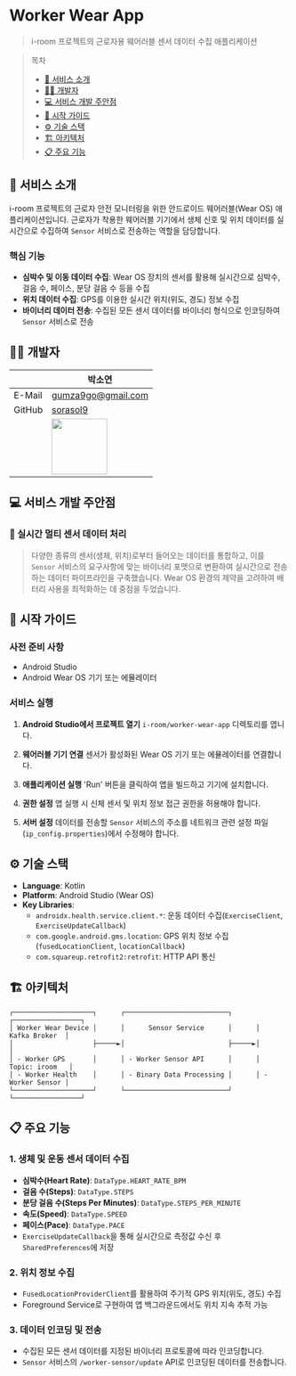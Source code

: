 # Worker Wear App

> i-room 프로젝트의 근로자용 웨어러블 센서 데이터 수집 애플리케이션

> 목차
> - [📄 서비스 소개](#서비스-소개)
> - [🧑‍💻 개발자](#개발자)
> - [💻 서비스 개발 주안점](#서비스-개발-주안점)
> - [🚀 시작 가이드](#시작-가이드)
> - [⚙️ 기술 스택](#기술-스택)
> - [🏗️ 아키텍처](#아키텍처)
> - [📋 주요 기능](#주요-기능)

<a id="서비스-소개"></a>

## 📄 서비스 소개

i-room 프로젝트의 근로자 안전 모니터링을 위한 안드로이드 웨어러블(Wear OS) 애플리케이션입니다. 근로자가 착용한 웨어러블 기기에서 생체 신호 및 위치 데이터를 실시간으로 수집하여 `Sensor` 서비스로
전송하는 역할을 담당합니다.

### 핵심 기능

- **심박수 및 이동 데이터 수집**: Wear OS 장치의 센서를 활용해 실시간으로 심박수, 걸음 수, 페이스, 분당 걸음 수 등을 수집
- **위치 데이터 수집**: GPS를 이용한 실시간 위치(위도, 경도) 정보 수집
- **바이너리 데이터 전송**: 수집된 모든 센서 데이터를 바이너리 형식으로 인코딩하여 `Sensor` 서비스로 전송

<a id="개발자"></a>

## 🧑‍💻 개발자

|        | 박소연                                                     |
|--------|---------------------------------------------------------|
| E-Mail | gumza9go@gmail.com                                      |
| GitHub | [sorasol9](https://github.com/sorasol9)                 |
|        | <img src="https://github.com/sorasol9.png" width=100px> |

<a id="서비스-개발-주안점"></a>

## 💻 서비스 개발 주안점

### 📌 실시간 멀티 센서 데이터 처리

> 다양한 종류의 센서(생체, 위치)로부터 들어오는 데이터를 통합하고, 이를 `Sensor` 서비스의 요구사항에 맞는 바이너리 포맷으로 변환하여 실시간으로 전송하는 데이터 파이프라인을 구축했습니다. Wear OS
> 환경의 제약을 고려하여 배터리 사용을 최적화하는 데 중점을 두었습니다.

<a id="시작-가이드"></a>

## 🚀 시작 가이드

### 사전 준비 사항

- Android Studio
- Android Wear OS 기기 또는 에뮬레이터

### 서비스 실행

1. **Android Studio에서 프로젝트 열기**
   `i-room/worker-wear-app` 디렉토리를 엽니다.

2. **웨어러블 기기 연결**
   센서가 활성화된 Wear OS 기기 또는 에뮬레이터를 연결합니다.

3. **애플리케이션 실행**
   'Run' 버튼을 클릭하여 앱을 빌드하고 기기에 설치합니다.

4. **권한 설정**
   앱 실행 시 신체 센서 및 위치 정보 접근 권한을 허용해야 합니다.

5. **서버 설정**
   데이터를 전송할 `Sensor` 서비스의 주소를 네트워크 관련 설정 파일(`ip_config.properties`)에서 수정해야 합니다.

<a id="기술-스택"></a>

## ⚙️ 기술 스택

- **Language**: Kotlin
- **Platform**: Android Studio (Wear OS)
- **Key Libraries**:
    - `androidx.health.service.client.*`: 운동 데이터 수집(`ExerciseClient`, `ExerciseUpdateCallback`)
    - `com.google.android.gms.location`: GPS 위치 정보 수집(`fusedLocationClient`, `locationCallback`)
    - `com.squareup.retrofit2:retrofit`: HTTP API 통신

<a id="아키텍처"></a>

## 🏗️ 아키텍처

```
┌────────────────────┐      ┌──────────────────────────┐      ┌─────────────────┐
│ Worker Wear Device │      │      Sensor Service      │      │   Kafka Broker  │
│                    ├─────►│                          ├─────►│                 │
│ - Worker GPS       │      │ - Worker Sensor API      │      │  Topic: iroom   │
│ - Worker Health    │      │ - Binary Data Processing │      │ - Worker Sensor │
└────────────────────┘      └──────────────────────────┘      └─────────────────┘
```

<a id="주요-기능"></a>

## 📋 주요 기능

### 1. 생체 및 운동 센서 데이터 수집

- **심박수(Heart Rate)**: `DataType.HEART_RATE_BPM`
- **걸음 수(Steps)**: `DataType.STEPS`
- **분당 걸음 수(Steps Per Minutes)**: `DataType.STEPS_PER_MINUTE`
- **속도(Speed)**: `DataType.SPEED`
- **페이스(Pace)**: `DataType.PACE`
- `ExerciseUpdateCallback`을 통해 실시간으로 측정값 수신 후 `SharedPreferences`에 저장

### 2. 위치 정보 수집

- `FusedLocationProviderClient`를 활용하여 주기적 GPS 위치(위도, 경도) 수집
- Foreground Service로 구현하여 앱 백그라운드에서도 위치 지속 추적 가능

### 3. 데이터 인코딩 및 전송

- 수집된 모든 센서 데이터를 지정된 바이너리 프로토콜에 따라 인코딩합니다.
- `Sensor` 서비스의 `/worker-sensor/update` API로 인코딩된 데이터를 전송합니다.
